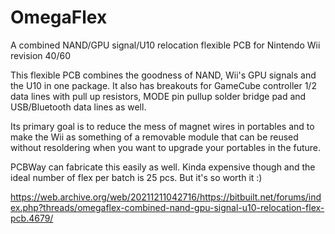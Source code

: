 # OmegaFlex
A combined NAND/GPU signal/U10 relocation flexible PCB for Nintendo Wii revision 40/60

This flexible PCB combines the goodness of NAND, Wii's GPU signals and the U10 in one package. It also has breakouts for GameCube controller 1/2 data lines with pull up resistors, MODE pin pullup solder bridge pad and USB/Bluetooth data lines as well.

Its primary goal is to reduce the mess of magnet wires in portables and to make the Wii as something of a removable module that can be reused without resoldering when you want to upgrade your portables in the future.

PCBWay can fabricate this easily as well. Kinda expensive though and the ideal number of flex per batch is 25 pcs. But it's so worth it :)

https://web.archive.org/web/20211211042716/https://bitbuilt.net/forums/index.php?threads/omegaflex-combined-nand-gpu-signal-u10-relocation-flex-pcb.4679/
